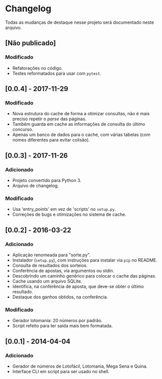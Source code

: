 # Changelog

Todas as mudanças de destaque nesse projeto será documentado neste arquivo. 

## [Não publicado]

### Modificado
- Refatorações no código.
- Testes reformatados para usar com `pytest`.

## [0.0.4] - 2017-11-29

### Modificado
- Nova estrutura do cache de forma a otimizar consultas, não é mais preciso repetir o _parse_ das páginas.
- Também guarda em cache as informações de consulta do último concurso.
- Apenas um banco de dados para o cache, com várias tabelas (com nomes diferentes para evitar colisão).

## [0.0.3] - 2017-11-26

### Adicionado
- Projeto convertido para Python 3.
- Arquivo de changelog.

### Modificado
- Usa 'entry_points' em vez de 'scripts' no `setup.py`.
- Correções de bugs e otimizações no sistema de cache.

## [0.0.2] - 2016-03-22

### Adicionado
- Aplicação renomeada para "sorte.py".
- Instalador (`setup.py`), com instruções para instalar via `pip` no README.
- Consulta de resultados dos sorteios.
- Conferência de apostas, via argumentos ou _stdin_.
- Descobrindo um caminho genérico para colocar o cache das páginas.
- Cache usando um arquivo SQLite.
- Identifica, na conferência de aposta, que deve-se obter o último resultado.
- Destaque dos ganhos obtidos, na conferência.

### Modificado
- Gerador lotomania: 20 números por padrão.
- Script refeito para ter saída mais bem formatada.

## [0.0.1] - 2014-04-04

### Adicionado
- Gerador de números de Lotofácil, Lotomania, Mega Sena e Quina.
- Interface CLI em script para ser usado no shell.
